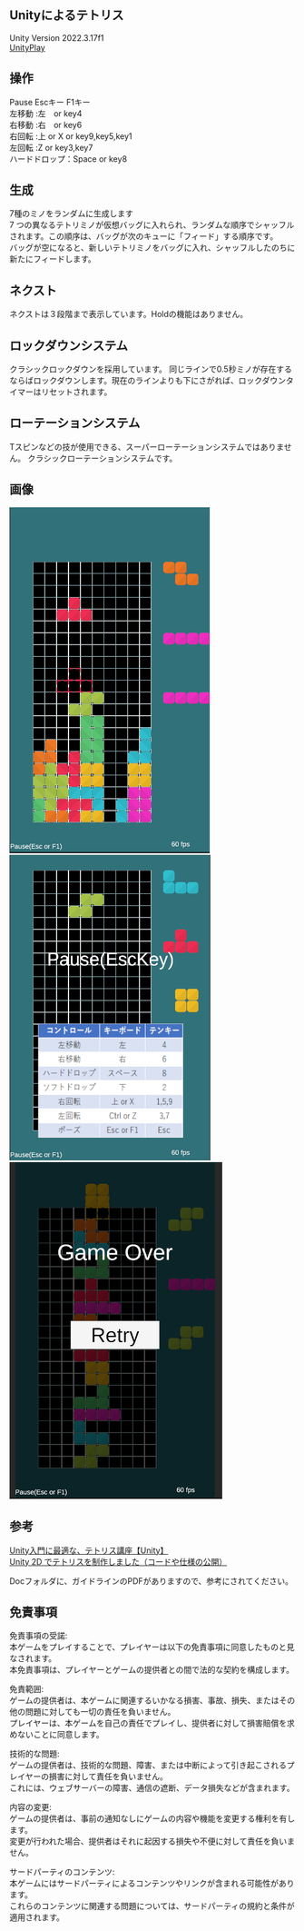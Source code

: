 ## Unityによるテトリス  
Unity Version 2022.3.17f1  
[UnityPlay](https://play.unity.com/p/webgl-builds-387555/edit)  

  
## 操作  
Pause Escキー F1キー  
左移動 :左　or key4  
右移動 :右　or key6  
右回転 :上 or X or key9,key5,key1  
左回転 :Z or key3,key7  
ハードドロップ：Space or key8  

## 生成  
7種のミノをランダムに生成します  
7 つの異なるテトリミノが仮想バッグに入れられ、ランダムな順序でシャッフルされます。この順序は、バッグが次のキューに「フィード」する順序です。  
バッグが空になると、新しいテトリミノをバッグに入れ、シャッフルしたのちに新たにフィードします。

## ネクスト  
ネクストは３段階まで表示しています。Holdの機能はありません。

## ロックダウンシステム
クラシックロックダウンを採用しています。
同じラインで0.5秒ミノが存在するならばロックダウンします。現在のラインよりも下にさがれば、ロックダウンタイマーはリセットされます。  

## ローテーションシステム  
Tスピンなどの技が使用できる、スーパーローテーションシステムではありません。
クラシックローテーションシステムです。

## 画像
![プレイ画面](doc/play.png)  
![pause画面](doc/pause.png)  
![GameOver画面](doc/gameover.png)  


## 参考
[Unity入門に最適な、テトリス講座【Unity】](https://www.youtube.com/watch?v=IbHhV_-8VxQ)  
[Unity 2D でテトリスを制作しました（コードや仕様の公開）](https://fall-and-fall.hatenablog.com/entry/unity/2d/tetris/overview)  
  
Docフォルダに、ガイドラインのPDFがありますので、参考にされてください。  
## 免責事項  
免責事項の受諾:  
本ゲームをプレイすることで、プレイヤーは以下の免責事項に同意したものと見なされます。  
本免責事項は、プレイヤーとゲームの提供者との間で法的な契約を構成します。  
  
免責範囲:  
ゲームの提供者は、本ゲームに関連するいかなる損害、事故、損失、またはその他の問題に対しても一切の責任を負いません。  
プレイヤーは、本ゲームを自己の責任でプレイし、提供者に対して損害賠償を求めないことに同意します。  
  
技術的な問題:  
ゲームの提供者は、技術的な問題、障害、または中断によって引き起こされるプレイヤーの損害に対して責任を負いません。  
これには、ウェブサーバーの障害、通信の遮断、データ損失などが含まれます。  
  
内容の変更:  
ゲームの提供者は、事前の通知なしにゲームの内容や機能を変更する権利を有します。  
変更が行われた場合、提供者はそれに起因する損失や不便に対して責任を負いません。  
  
サードパーティのコンテンツ:  
本ゲームにはサードパーティによるコンテンツやリンクが含まれる可能性があります。  
これらのコンテンツに関連する問題については、サードパーティの規約と条件が適用されます。  


